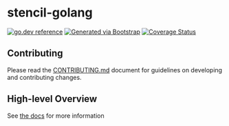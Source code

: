 # stencil-golang

[![go.dev reference](https://img.shields.io/badge/go.dev-reference-007d9c?logo=go&logoColor=white)](https://engdocs.outreach.cloud/github.com/getoutreach/stencil-golang)
[![Generated via Bootstrap](https://img.shields.io/badge/Outreach-Bootstrap-%235951ff)](https://github.com/getoutreach/bootstrap)
[![Coverage Status](https://coveralls.io/repos/github/getoutreach/stencil-golang/badge.svg?branch=main)](https://coveralls.io/github//getoutreach/stencil-golang?branch=main)

## Contributing

Please read the [CONTRIBUTING.md](CONTRIBUTING.md) document for guidelines on developing and contributing changes.

## High-level Overview

<!--- Block(overview) -->
See [the docs](./docs/intro.md) for more information
<!--- EndBlock(overview) -->
